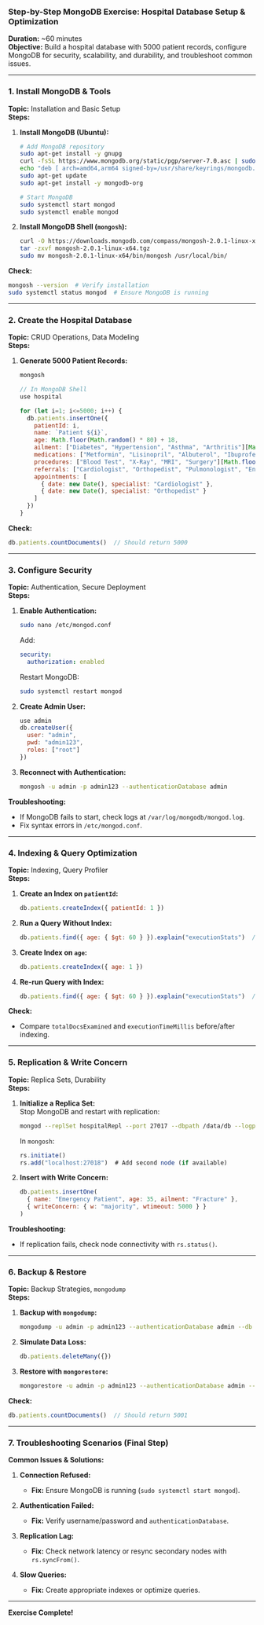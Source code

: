 ### **Step-by-Step MongoDB Exercise: Hospital Database Setup & Optimization**  
**Duration:** ~60 minutes  
**Objective:** Build a hospital database with 5000 patient records, configure MongoDB for security, scalability, and durability, and troubleshoot common issues.  

---

### **1. Install MongoDB & Tools**  
**Topic:** Installation and Basic Setup  
**Steps:**  
1. **Install MongoDB (Ubuntu):**  
   ```bash 
   # Add MongoDB repository 
   sudo apt-get install -y gnupg 
   curl -fsSL https://www.mongodb.org/static/pgp/server-7.0.asc | sudo gpg --dearmor -o /usr/share/keyrings/mongodb.gpg 
   echo "deb [ arch=amd64,arm64 signed-by=/usr/share/keyrings/mongodb.gpg ] https://repo.mongodb.org/apt/ubuntu jammy/mongodb-org/7.0 multiverse" | sudo tee /etc/apt/sources.list.d/mongodb-org-7.0.list 
   sudo apt-get update 
   sudo apt-get install -y mongodb-org 

   # Start MongoDB 
   sudo systemctl start mongod 
   sudo systemctl enable mongod 
   ```  
2. **Install MongoDB Shell (`mongosh`):**  
   ```bash 
   curl -O https://downloads.mongodb.com/compass/mongosh-2.0.1-linux-x64.tgz 
   tar -zxvf mongosh-2.0.1-linux-x64.tgz 
   sudo mv mongosh-2.0.1-linux-x64/bin/mongosh /usr/local/bin/ 
   ```  

**Check:**  
```bash 
mongosh --version  # Verify installation 
sudo systemctl status mongod  # Ensure MongoDB is running 
```

---

### **2. Create the Hospital Database**  
**Topic:** CRUD Operations, Data Modeling  
**Steps:**  
1. **Generate 5000 Patient Records:**  
   ```bash 
   mongosh 
   ```  
   ```javascript 
   // In MongoDB Shell 
   use hospital 

   for (let i=1; i<=5000; i++) { 
     db.patients.insertOne({ 
       patientId: i, 
       name: `Patient ${i}`, 
       age: Math.floor(Math.random() * 80) + 18, 
       ailment: ["Diabetes", "Hypertension", "Asthma", "Arthritis"][Math.floor(Math.random() * 4)], 
       medications: ["Metformin", "Lisinopril", "Albuterol", "Ibuprofen"][Math.floor(Math.random() * 4)], 
       procedures: ["Blood Test", "X-Ray", "MRI", "Surgery"][Math.floor(Math.random() * 4)], 
       referrals: ["Cardiologist", "Orthopedist", "Pulmonologist", "Endocrinologist"][Math.floor(Math.random() * 4)], 
       appointments: [ 
         { date: new Date(), specialist: "Cardiologist" }, 
         { date: new Date(), specialist: "Orthopedist" } 
       ] 
     }) 
   } 
   ```  

**Check:**  
```javascript 
db.patients.countDocuments()  // Should return 5000 
```

---

### **3. Configure Security**  
**Topic:** Authentication, Secure Deployment  
**Steps:**  
1. **Enable Authentication:**  
   ```bash 
   sudo nano /etc/mongod.conf 
   ```  
   Add:  
   ```yaml 
   security: 
     authorization: enabled 
   ```  
   Restart MongoDB:  
   ```bash 
   sudo systemctl restart mongod 
   ```  

2. **Create Admin User:**  
   ```javascript 
   use admin 
   db.createUser({ 
     user: "admin", 
     pwd: "admin123", 
     roles: ["root"] 
   }) 
   ```  

3. **Reconnect with Authentication:**  
   ```bash 
   mongosh -u admin -p admin123 --authenticationDatabase admin 
   ```  

**Troubleshooting:**  
- If MongoDB fails to start, check logs at `/var/log/mongodb/mongod.log`.  
- Fix syntax errors in `/etc/mongod.conf`.  

---

### **4. Indexing & Query Optimization**  
**Topic:** Indexing, Query Profiler  
**Steps:**  
1. **Create an Index on `patientId`:**  
   ```javascript 
   db.patients.createIndex({ patientId: 1 }) 
   ```  

2. **Run a Query Without Index:**  
   ```javascript 
   db.patients.find({ age: { $gt: 60 } }).explain("executionStats")  // Note "COLLSCAN" 
   ```  

3. **Create Index on `age`:**  
   ```javascript 
   db.patients.createIndex({ age: 1 }) 
   ```  

4. **Re-run Query with Index:**  
   ```javascript 
   db.patients.find({ age: { $gt: 60 } }).explain("executionStats")  // Note "IXSCAN" 
   ```  

**Check:**  
- Compare `totalDocsExamined` and `executionTimeMillis` before/after indexing.  

---

### **5. Replication & Write Concern**  
**Topic:** Replica Sets, Durability  
**Steps:**  
1. **Initialize a Replica Set:**  
   Stop MongoDB and restart with replication:  
   ```bash 
   mongod --replSet hospitalRepl --port 27017 --dbpath /data/db --logpath /var/log/mongodb/mongod.log --fork 
   ```  
   In `mongosh`:  
   ```javascript 
   rs.initiate() 
   rs.add("localhost:27018")  # Add second node (if available) 
   ```  

2. **Insert with Write Concern:**  
   ```javascript 
   db.patients.insertOne( 
     { name: "Emergency Patient", age: 35, ailment: "Fracture" }, 
     { writeConcern: { w: "majority", wtimeout: 5000 } } 
   ) 
   ```  

**Troubleshooting:**  
- If replication fails, check node connectivity with `rs.status()`.  

---

### **6. Backup & Restore**  
**Topic:** Backup Strategies, `mongodump`  
**Steps:**  
1. **Backup with `mongodump`:**  
   ```bash 
   mongodump -u admin -p admin123 --authenticationDatabase admin --db hospital --out /backup 
   ```  

2. **Simulate Data Loss:**  
   ```javascript 
   db.patients.deleteMany({}) 
   ```  

3. **Restore with `mongorestore`:**  
   ```bash 
   mongorestore -u admin -p admin123 --authenticationDatabase admin --db hospital /backup/hospital 
   ```  

**Check:**  
```javascript 
db.patients.countDocuments()  // Should return 5001 
```

---

### **7. Troubleshooting Scenarios (Final Step)**  
**Common Issues & Solutions:**  
1. **Connection Refused:**  
   - **Fix:** Ensure MongoDB is running (`sudo systemctl start mongod`).  

2. **Authentication Failed:**  
   - **Fix:** Verify username/password and `authenticationDatabase`.  

3. **Replication Lag:**  
   - **Fix:** Check network latency or resync secondary nodes with `rs.syncFrom()`.  

4. **Slow Queries:**  
   - **Fix:** Create appropriate indexes or optimize queries.  

---

**Exercise Complete!**  
